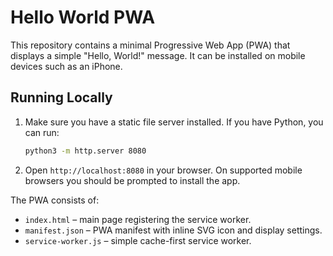 # Hello World PWA

This repository contains a minimal Progressive Web App (PWA) that displays a simple "Hello, World!" message. It can be installed on mobile devices such as an iPhone.

## Running Locally

1. Make sure you have a static file server installed. If you have Python, you can run:

   ```bash
   python3 -m http.server 8080
   ```

2. Open `http://localhost:8080` in your browser. On supported mobile browsers you should be prompted to install the app.

The PWA consists of:

- `index.html` – main page registering the service worker.
- `manifest.json` – PWA manifest with inline SVG icon and display settings.
- `service-worker.js` – simple cache-first service worker.
